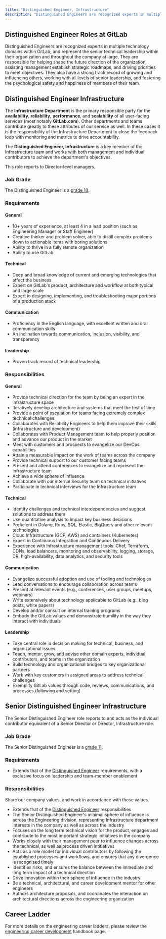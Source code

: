 ```yaml
---
title: "Distinguished Engineer, Infrastructure"
description: "Distinguished Engineers are recognized experts in multiple technology domains within GitLab, and represent the senior technical leadership within their organization and throughout the company at large."
---
```


## Distinguished Engineer Roles at GitLab

Distinguished Engineers are recognized experts in multiple technology domains within GitLab, and represent the senior technical leadership within their organization and throughout the company at large. They are responsible for helping shape the future direction of the organization, assisting management establish strategic roadmaps, and driving priorities to meet objectives. They also have a strong track record of growing and influencing others, working with all levels of senior leadership, and fostering the psychological safety and happiness of members of their team.

<a id="intermediate-requirements"></a>

## Distinguished Engineer Infrastructure

The **Infrastructure Department** is the primary responsible party for the **availability**, **reliability**, **performance**, and **scalability** of all user-facing services (most notably **GitLab.com**). Other departments and teams contribute greatly to these attributes of our service as well. In these cases it is the responsibility of the Infrastructure Department to close the feedback loop with monitoring and metrics to drive accountability.

The **Distinguished Engineer, Infrastructure** is a key member of the Infrastructure team and works with both management and individual contributors to achieve the department's objectives.

This role reports to Director-level managers.

### Job Grade

The Distinguished Engineer is a [grade 10](/handbook/total-rewards/compensation/compensation-calculator/#gitlab-job-grades).

### Requirements

#### General

- 10+ years of experience, at least 4 in a lead position (such as Engineering Manager or Staff Engineer)
- Creative thinker and problem solver, able to distill complex problems down to actionable items with boring solutions
- Ability to thrive in a fully remote organization
- Ability to use GitLab

#### Technical

- Deep and broad knowledge of current and emerging technologies that affect the business
- Expert on GitLab's product, architecture and workflow at both typical and large scale
- Expert in designing, implementing, and troubleshooting major portions of a production stack

#### Communication

- Proficiency in the English language, with excellent written and oral communication skills
- An inclination towards communication, inclusion, visibility, and transparency

#### Leadership

- Proven track record of technical leadership

### Responsibilities

#### General

- Provide technical direction for the team by being an expert in the infrastructure space
- Iteratively develop architecture and systems that meet the test of time
- Provide a point of escalation for teams facing extremely complex technical challenges
- Collaborates with Reliability Engineers to help them improve their skills (infrastructure and development)
- Collaborates with Product Management team to help properly position and advance our product in the market
- Meet with customers and prospects to evangelize our DevOps capabilities
- Attain a measurable impact on the work of teams across the company
- Provide technical support to our customer facing teams
- Present and attend conferences to evangelize and represent the Infrastructure team
- Achieve a wide sphere of influence
- Collaborate with our internal Security team on technical initiatives
- Participate in technical interviews for the Infrastructure team

#### Technical

- Identify challenges and technical interdependencies and suggest solutions to address them
- Use quantitative analysis to impact key business decisions
- Proficient in Golang, Ruby, SQL, Elastic, BigQuery and other relevant technologies
- Cloud Infrastructure (GCP, AWS) and containers (Kubernetes)
- Expert in Continuous Integration and Continuous Delivery
- Experience with Infrastructure management tools: Chef, Terraform, CDNs, load balancers, monitoring and observability, logging, storage, DR, high-availability, data analytics, and security tools

#### Communication

- Evangelize successful adoption and use of tooling and technologies
- Lead conversations to encourage collaboration across teams
- Present at relevant events (e.g., conferences, user groups, meetups, webinars)
- Write extensively about technology applicable to GitLab (e.g., blog posts, white papers)
- Develop and/or consult on internal training programs
- Embody the GitLab values and demonstrate humility in the way they interact with individuals

#### Leadership

- Take central role in decision making for technical, business, and organizational issues
- Teach, mentor, grow, and advise other domain experts, individual contributors, and teams in the organization
- Build technology and organizational bridges to key organizational partners
- Work with key customers in assigned areas to address technical challenges
- Exemplify GitLab values through code, reviews, communications, and processes (following and setting)

## Senior Distinguished Engineer Infrastructure

The Senior Distinguished Engineer role reports to and acts as the individual contributor equivalent of a Senior Director or Director, Infrastructure role.

### Job Grade

The Senior Distinguished Engineer is a [grade 11](/handbook/total-rewards/compensation/compensation-calculator/#gitlab-job-grades).

### Requirements

- Extends that of the [Distinguished Engineer](#requirements) requirements, with a exclusive focus on leadership and team-member enablement

### Responsibilities

Share our company values, and work in accordance with those values.

- Extends that of the [Distinguished Engineer](#responsibilities) responsibilities
- The Senior Distinguished Engineer's minimal sphere of influence is across the Engineering division, representing Infrastructure department interests in the company as well as across the industry
- Focuses on the long term technical vision for the product, engages and contribute to the most important strategic initiatives in the company
- Works closely with their management peer to influence changes across the technical, as well as process driven intitiatives
- Acts as a role model for individual contributors by following the established processes and workflows, and ensures that any divergence is recognised timely
- Identifies risks, and ensures the balance between the immediate and long term impact of a technical direction
- Drive innovation within their sphere of influence in the industry
- Be a technical, architectural, and career development mentor for other engineers
- Authors architecture proposals, and coordinates the interaction on architectural directions across the engineering organization

## Career Ladder

For more details on the engineering career ladders, please review the [engineering career development](/handbook/engineering/careers/#roles) handbook page.
